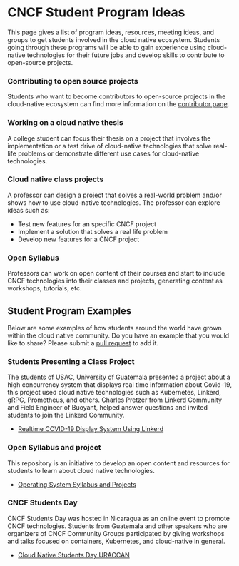 # CNCF Student Program Ideas
This page gives a list of program ideas, resources, meeting ideas, and groups to get students involved in the cloud native ecosystem.   Students going through these programs will be able to gain experience using cloud-native technologies for their future jobs and develop skills to contribute to open-source projects.

### Contributing to open source projects
 Students who want to become contributors to open-source projects in the cloud-native ecosystem can find more information on the [contributor page](https://contribute.cncf.io/).

### Working on a cloud native thesis
A college student can focus their thesis on a project that involves the implementation or a test drive of cloud-native technologies that solve real-life problems or demonstrate different use cases for cloud-native technologies.

### Cloud native class projects
A professor can design a project that solves a real-world problem and/or shows how to use cloud-native technologies. The professor can explore ideas such as:
- Test new features for an specific CNCF project
- Implement a solution that solves a real life problem
- Develop new features for a CNCF project
 
### Open Syllabus
Professors can work on open content of their courses and start to include CNCF technologies into their classes and projects, generating content as workshops, tutorials, etc.
 
## Student Program Examples
Below are some examples of how students around the world have grown within the cloud native community. Do you have an example that you would like to share? Please submit a [pull request](https://github.com/cncf/students/pulls) to add it. 

### Students Presenting a Class Project
The students of USAC, University of Guatemala presented a project about a high concurrency system that displays real time information about Covid-19, this project used cloud native technologies such as Kubernetes, Linkerd, gRPC, Prometheus, and others. Charles Pretzer from Linkerd Community and Field Engineer of Buoyant, helped answer questions and invited students to join the Linkerd Community.
- [Realtime COVID-19 Display System Using Linkerd](https://www.youtube.com/watch?v=XWlpS78wRks)
 
### Open Syllabus and project
This repository is an initiative to develop an open content and resources for students to learn about cloud native technologies.
- [Operating System Syllabus and Projects](https://github.com/sergioarmgpl/operating-systems-usac-course)
 
### CNCF Students Day
CNCF Students Day was hosted in Nicaragua as an online event to promote CNCF technologies. Students from Guatemala and other speakers who are organizers of CNCF Community Groups participated by giving workshops and talks focused on containers, Kubernetes, and cloud-native in general.
- [Cloud Native Students Day URACCAN](https://community.cncf.io/events/details/cncf-cloud-nativegt-presents-cloud-native-students-day-uraccan/)
